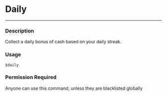 # Daily
---
### Description
Collect a daily bonus of cash based on your daily streak.
### Usage
```
$daily
```
### Permission Required
Anyone can use this command, unless they are blacklisted globally